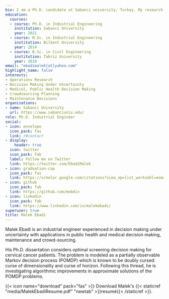 ```yaml
---
bio: I am a Ph.D. candidate at Sabanci university, Turkey. My research interests include operations research, decision making under uncertainty with special focus on public health and medical decision making, decision making in crowdsourcing platforms, and maintenance. 
education:
  courses:
  - course: Ph.D. in Industrial Engineering
    institution: Sabanci University
    year: 2021
  - course: M.Sc. in Industrial Engineering
    institution: Bilkent University
    year: 2014
  - course: B.Sc. in Civil Engineering
    institution: Tabriz University
    year: 2010
email: "ebadimalek[at]yahoo.com"
highlight_name: false
interests:
- Operations Research
- Decision Making Under Uncertainty
- Medical, Public Health Decision Making
- Crowdsourcing Planning
- Maintenance Decisions
organizations:
- name: Sabanci University
  url: https://www.sabanciuniv.edu/
role: Ph.D. Industrial Engineer
social:
- icon: envelope
  icon_pack: fas
  link: /#contact
- display:
    header: true
  icon: twitter
  icon_pack: fab
  label: Follow me on Twitter
  link: https://twitter.com/EbadiMalek
- icon: graduation-cap
  icon_pack: fas
  link: https://scholar.google.com/citations?view_op=list_works&hl=en&user=7X6CzPgAAAAJ
- icon: github
  icon_pack: fab
  link: https://github.com/mebdix
- icon: linkedin
  icon_pack: fab
  link: https://www.linkedin.com/in/malekebadi/
superuser: true
title: Malek Ebadi
---
```


Malek Ebadi is an industrial engineer experienced in decision making under uncertainty with applications in public health and medical decision making, maintenance and crowd-sourcing.

His Ph.D. dissertation considers optimal screening decision making for cervical cancer patients. The problem is modeled as a partially observable Markov decision process (POMDP) which is known to be doubly cursed: curse of dimensionality and curse of horizon. Following this thread, he is investigating algorithmic improvements in approximate solutions of the POMDP problems.   

{{< icon name="download" pack="fas" >}} Download Malek's {{< staticref "media/MalekEbadiResume.pdf" "newtab" >}}resumé{{< /staticref >}}.
